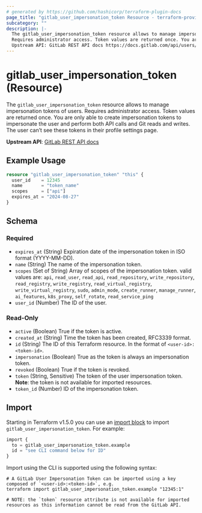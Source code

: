 ```yaml
---
# generated by https://github.com/hashicorp/terraform-plugin-docs
page_title: "gitlab_user_impersonation_token Resource - terraform-provider-gitlab"
subcategory: ""
description: |-
  The gitlab_user_impersonation_token resource allows to manage impersonation tokens of users.
  Requires administrator access. Token values are returned once. You are only able to create impersonation tokens to impersonate the user and perform both API calls and Git reads and writes. The user can’t see these tokens in their profile settings page.
  Upstream API: GitLab REST API docs https://docs.gitlab.com/api/users/#create-an-impersonation-token
---
```


# gitlab_user_impersonation_token (Resource)

The `gitlab_user_impersonation_token` resource allows to manage impersonation tokens of users.
Requires administrator access. Token values are returned once. You are only able to create impersonation tokens to impersonate the user and perform both API calls and Git reads and writes. The user can’t see these tokens in their profile settings page.

**Upstream API**: [GitLab REST API docs](https://docs.gitlab.com/api/users/#create-an-impersonation-token)

## Example Usage

```terraform
resource "gitlab_user_impersonation_token" "this" {
  user_id    = 12345
  name       = "token_name"
  scopes     = ["api"]
  expires_at = "2024-08-27"
}
```

<!-- schema generated by tfplugindocs -->
## Schema

### Required

- `expires_at` (String) Expiration date of the impersonation token in ISO format (YYYY-MM-DD).
- `name` (String) The name of the impersonation token.
- `scopes` (Set of String) Array of scopes of the impersonation token. valid values are: `api`, `read_user`, `read_api`, `read_repository`, `write_repository`, `read_registry`, `write_registry`, `read_virtual_registry`, `write_virtual_registry`, `sudo`, `admin_mode`, `create_runner`, `manage_runner`, `ai_features`, `k8s_proxy`, `self_rotate`, `read_service_ping`
- `user_id` (Number) The ID of the user.

### Read-Only

- `active` (Boolean) True if the token is active.
- `created_at` (String) Time the token has been created, RFC3339 format.
- `id` (String) The ID of this Terraform resource. In the format of `<user-id>:<token-id>`.
- `impersonation` (Boolean) True as the token is always an impersonation token.
- `revoked` (Boolean) True if the token is revoked.
- `token` (String, Sensitive) The token of the user impersonation token. **Note**: the token is not available for imported resources.
- `token_id` (Number) ID of the impersonation token.

## Import

Starting in Terraform v1.5.0 you can use an [import block](https://developer.hashicorp.com/terraform/language/import) to import `gitlab_user_impersonation_token`. For example:
```terraform
import {
  to = gitlab_user_impersonation_token.example
  id = "see CLI command below for ID"
}
```

Import using the CLI is supported using the following syntax:

```shell
# A GitLab User Impersonation Token can be imported using a key composed of `<user-id>:<token-id>`, e.g.
terraform import gitlab_user_impersonation_token.example "12345:1"

# NOTE: the `token` resource attribute is not available for imported resources as this information cannot be read from the GitLab API.
```
